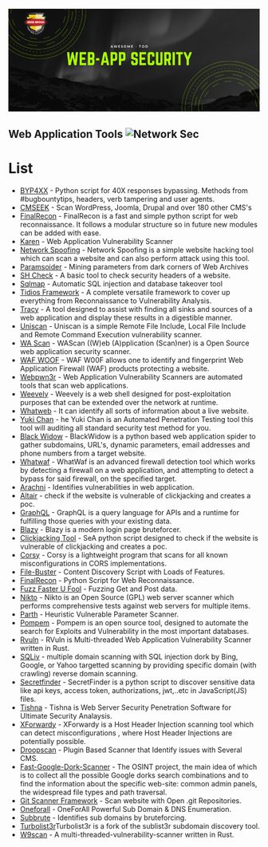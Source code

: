 ![Web Application](https://github.com/briskinfosec/Awesome-Tool_of_the_Day/blob/main/Web%20Application%20Tools%20%26%20Checklist/webapp.png) 

Web Application Tools ![Network Sec](https://img.shields.io/badge/Awesome-WebAppSec-success)
----------------------
#  List 

* [BYP4XX](https://github.com/briskinfosec/Awesome-Tool_of_the_Day/blob/main/Web%20Application%20Tools%20%26%20Checklist/Tools/Bypass4XX.md) - Python script for 40X responses bypassing. Methods from #bugbountytips, headers, verb tampering and user agents.
* [CMSEEK](https://github.com/briskinfosec/Awesome-Tool_of_the_Day/blob/main/Web%20Application%20Tools%20%26%20Checklist/Tools/Cmseek.md) - Scan WordPress, Joomla, Drupal and over 180 other CMS's
* [FinalRecon](https://github.com/briskinfosec/Awesome-Tool_of_the_Day/blob/main/Web%20Application%20Tools%20%26%20Checklist/Tools/FinalRecon.md) - FinalRecon is a fast and simple python script for web reconnaissance. It follows a modular structure so in future new modules can be added with ease.
* [Karen](https://github.com/briskinfosec/Awesome-Tool_of_the_Day/blob/main/Web%20Application%20Tools%20%26%20Checklist/Tools/Karen.md) - Web Application Vulnerability Scanner
* [Network Spoofing](https://github.com/briskinfosec/Awesome-Tool_of_the_Day/blob/main/Web%20Application%20Tools%20%26%20Checklist/Tools/Network%20Spoofing.md) - Network Spoofing is a simple website hacking tool which can scan a website and can also perform attack using this tool.
* [Paramsoider](https://github.com/briskinfosec/Awesome-Tool_of_the_Day/blob/main/Web%20Application%20Tools%20%26%20Checklist/Tools/Paramspider.md) - Mining parameters from dark corners of Web Archives
* [SH Check](https://github.com/briskinfosec/Awesome-Tool_of_the_Day/blob/main/Web%20Application%20Tools%20%26%20Checklist/Tools/SH%20CHECK.md) - A basic tool to check security headers of a website.
* [Sqlmap](https://github.com/briskinfosec/Awesome-Tool_of_the_Day/blob/main/Web%20Application%20Tools%20%26%20Checklist/Tools/Sqlmap.md) - Automatic SQL injection and database takeover tool
* [Tidios Framework](https://github.com/briskinfosec/Awesome-Tool_of_the_Day/blob/main/Web%20Application%20Tools%20%26%20Checklist/Tools/Tidios%20Framework.md) - A complete versatile framework to cover up everything from Reconnaissance to Vulnerability Analysis.
* [Tracy](https://github.com/briskinfosec/Awesome-Tool_of_the_Day/blob/main/Web%20Application%20Tools%20%26%20Checklist/Tools/Tracy.md) - A tool designed to assist with finding all sinks and sources of a web application and display these results in a digestible manner.
* [Uniscan](https://github.com/briskinfosec/Awesome-Tool_of_the_Day/blob/main/Web%20Application%20Tools%20%26%20Checklist/Tools/Uniscan.md) - Uniscan is a simple Remote File Include, Local File Include and Remote Command Execution vulnerability scanner.
* [WA Scan](https://github.com/briskinfosec/Awesome-Tool_of_the_Day/blob/main/Web%20Application%20Tools%20%26%20Checklist/Tools/WA%20Scan.md) - WAScan ((W)eb (A)pplication (Scan)ner) is a Open Source web application security scanner.
* [WAF WOOF](https://github.com/briskinfosec/Awesome-Tool_of_the_Day/blob/main/Web%20Application%20Tools%20%26%20Checklist/Tools/WAF%20WOOF.md) - WAF W00F allows one to identify and fingerprint Web Application Firewall (WAF) products protecting a website.
* [Webpwn3r](https://github.com/briskinfosec/Awesome-Tool_of_the_Day/blob/main/Web%20Application%20Tools%20%26%20Checklist/Tools/Webpwn3r.md) - Web Application Vulnerability Scanners are automated tools that scan web applications.
* [Weevely](https://github.com/briskinfosec/Awesome-Tool_of_the_Day/blob/main/Web%20Application%20Tools%20%26%20Checklist/Tools/Weevely.md) - Weevely is a web shell designed for post-exploitation purposes that can be extended over the network at runtime.
* [Whatweb](https://github.com/briskinfosec/Awesome-Tool_of_the_Day/blob/main/Web%20Application%20Tools%20%26%20Checklist/Tools/Whatweb.md) - It can identify all sorts of information about a live website.
* [Yuki Chan](https://github.com/briskinfosec/Awesome-Tool_of_the_Day/blob/main/Web%20Application%20Tools%20%26%20Checklist/Tools/Yuki%20Chan.md) - he Yuki Chan is an Automated Penetration Testing tool this tool will auditing all standard security test method for you.
* [Black Widow](https://github.com/briskinfosec/Awesome-Tool_of_the_Day/blob/main/Web%20Application%20Tools%20%26%20Checklist/Tools/blackwidow.md) - BlackWidow is a python based web application spider to gather subdomains, URL's, dynamic parameters, email addresses and phone numbers from a target website.
* [Whatwaf](https://github.com/briskinfosec/Awesome-Tool_of_the_Day/blob/main/Web%20Application%20Tools%20%26%20Checklist/Tools/whatwaf.md) - WhatWaf is an advanced firewall detection tool which works by detecting a firewall on a web application, and attempting to detect a bypass for said firewall, on the specified target.
* [Arachni](https://github.com/briskinfosec/Awesome-Tool_of_the_Day/blob/main/Web%20Application%20Tools%20%26%20Checklist/Tools/Arachni.md) - Identifies vulnerabilities in web application.
* [Altair](https://github.com/briskinfosec/Awesome-Tool_of_the_Day/blob/main/Web%20Application%20Tools%20%26%20Checklist/Tools/Atlair.md) - check if the website is vulnerable of clickjacking and creates a poc.
* [GraphQL](https://github.com/briskinfosec/Awesome-Tool_of_the_Day/blob/main/Web%20Application%20Tools%20&%20Checklist/Tools/GraphQL.md) - GraphQL is a query language for APIs and a runtime for fulfilling those queries with your existing data.
* [Blazy](https://github.com/briskinfosec/Awesome-Tool_of_the_Day/blob/main/Web%20Application%20Tools%20%26%20Checklist/Tools/Blazy.md) - Blazy is a modern login page bruteforcer.
* [Clickjacking Tool](https://github.com/briskinfosec/Awesome-Tool_of_the_Day/blob/main/Web%20Application%20Tools%20%26%20Checklist/Tools/Clickjacking%20Tester.md) - SeA python script designed to check if the website is vulnerable of clickjacking and creates a poc.
* [Corsy](https://github.com/briskinfosec/Awesome-Tool_of_the_Day/blob/main/Web%20Application%20Tools%20%26%20Checklist/Tools/Corsy.md) - Corsy is a lightweight program that scans for all known misconfigurations in CORS implementations.
* [File-Buster](https://github.com/briskinfosec/Awesome-Tool_of_the_Day/blob/main/Web%20Application%20Tools%20%26%20Checklist/Tools/File-Buster.md) - Content Discovery Script with Loads of Features.
* [FinalRecon](https://github.com/briskinfosec/Awesome-Tool_of_the_Day/blob/main/Web%20Application%20Tools%20%26%20Checklist/Tools/FinalRecon.md) - Python Script for Web Reconnaissance.
* [Fuzz Faster U Fool](https://github.com/briskinfosec/Awesome-Tool_of_the_Day/blob/main/Web%20Application%20Tools%20%26%20Checklist/Tools/Fuzz%20Faster%20U%20Fool.md) - Fuzzing Get and Post data.
* [Nikto](https://github.com/briskinfosec/Awesome-Tool_of_the_Day/blob/main/Web%20Application%20Tools%20%26%20Checklist/Tools/Nikto.md) - Nikto is an Open Source (GPL) web server scanner which performs comprehensive tests against web servers for multiple items. 
* [Parth](https://github.com/briskinfosec/Awesome-Tool_of_the_Day/blob/main/Web%20Application%20Tools%20%26%20Checklist/Tools/Parth.md) - Heuristic Vulnerable Parameter Scanner.
* [Pompem](https://github.com/briskinfosec/Awesome-Tool_of_the_Day/blob/main/Web%20Application%20Tools%20%26%20Checklist/Tools/Pompem.md) - Pompem is an open source tool, designed to automate the search for Exploits and Vulnerability in the most important databases.
* [Rvuln](https://github.com/briskinfosec/Awesome-Tool_of_the_Day/blob/main/Web%20Application%20Tools%20%26%20Checklist/Tools/Rvuln.md) - RVuln is Multi-threaded Web Application Vulnerability Scanner written in Rust.
* [SQLiv](https://github.com/briskinfosec/Awesome-Tool_of_the_Day/blob/main/Web%20Application%20Tools%20%26%20Checklist/Tools/SQLiv.md) - multiple domain scanning with SQL injection dork by Bing, Google, or Yahoo targetted scanning by providing specific domain (with crawling) reverse domain scanning.
* [Secretfinder](https://github.com/briskinfosec/Awesome-Tool_of_the_Day/blob/main/Web%20Application%20Tools%20%26%20Checklist/Tools/SecretFinder.md) - SecretFinder is a python script to discover sensitive data like api keys, access token, authorizations, jwt,..etc in JavaScript(JS) files.
* [Tishna](https://github.com/briskinfosec/Awesome-Tool_of_the_Day/blob/main/Web%20Application%20Tools%20%26%20Checklist/Tools/Tishna.md) - Tishna is Web Server Security Penetration Software for Ultimate Security Analaysis.
* [XForwardy](https://github.com/briskinfosec/Awesome-Tool_of_the_Day/blob/main/Web%20Application%20Tools%20%26%20Checklist/Tools/Xforwardy.md) - XForwardy is a Host Header Injection scanning tool which can detect misconfigurations , where Host Header Injections are potentially possible.
* [Droopscan](https://github.com/briskinfosec/Awesome-Tool_of_the_Day/blob/main/Web%20Application%20Tools%20%26%20Checklist/Tools/droopescan.md) - Plugin Based Scanner that Identify issues with Several CMS.
* [Fast-Google-Dork-Scanner](https://github.com/briskinfosec/Awesome-Tool_of_the_Day/blob/main/Web%20Application%20Tools%20%26%20Checklist/Tools/fast.md) - The OSINT project, the main idea of which is to collect all the possible Google dorks search combinations and to find the information about the specific web-site: common admin panels, the widespread file types and path traversal.
* [Git Scanner Framework](https://github.com/briskinfosec/Awesome-Tool_of_the_Day/blob/main/Web%20Application%20Tools%20%26%20Checklist/Tools/git%20scanner%20framework.md) - Scan website with Open .git Repositories.
* [Oneforall](https://github.com/briskinfosec/Awesome-Tool_of_the_Day/blob/main/Web%20Application%20Tools%20%26%20Checklist/Tools/oneforall.md) - OneForAll Powerful Sub Domain & DNS Enumeration.
* [Subbrute](https://github.com/briskinfosec/Awesome-Tool_of_the_Day/blob/main/Web%20Application%20Tools%20%26%20Checklist/Tools/subbrute.md) - Identifies sub domains by bruteforcing.
* [Turbolist3r](https://github.com/briskinfosec/Awesome-Tool_of_the_Day/blob/main/Web%20Application%20Tools%20%26%20Checklist/Tools/turbloist3r.md)Turbolist3r is a fork of the sublist3r subdomain discovery tool. 
* [W9scan](https://github.com/briskinfosec/Awesome-Tool_of_the_Day/blob/main/Web%20Application%20Tools%20%26%20Checklist/Tools/w9scan.md) - A multi-threaded-vulnerability-scanner written in Rust.
 


